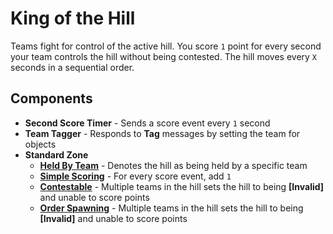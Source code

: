 # King of the Hill

Teams fight for control of the active hill. You score `1` point for every
second your team controls the hill without being contested. The hill moves
every `X` seconds in a sequential order.

## Components

 - **Second Score Timer** - Sends a score event every `1` second
 - **Team Tagger** - Responds to **Tag** messages by setting the team for
   objects
 - **Standard Zone**
     - [**Held By Team**](../aspects/held-by-team.hs.md) - Denotes the hill as
       being held by a specific team
     - [**Simple Scoring**](../aspects/score-once.hs.md) - For every score
       event, add `1`
     - [**Contestable**](../aspects/contestable.hs.md) - Multiple teams in the
       hill sets the hill to being **[Invalid]** and unable to score points
     - [**Order Spawning**](../aspects/order-spawning.hs.md) - Multiple teams in the
       hill sets the hill to being **[Invalid]** and unable to score points
